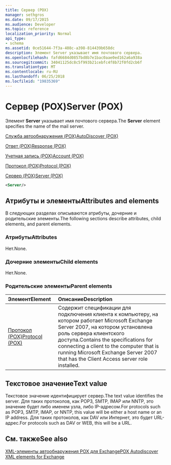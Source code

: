 ```yaml
---
title: Сервер (POX)
manager: sethgros
ms.date: 09/17/2015
ms.audience: Developer
ms.topic: reference
localization_priority: Normal
api_type:
- schema
ms.assetid: 0ce51644-7f3a-408c-a398-814439b658dc
description: Элемент Server указывает имя почтового сервера.
ms.openlocfilehash: fafd6684d0857bd8b7e1bac0aae0ed162a6a938a
ms.sourcegitcommit: 34041125dc8c5f993b21cebfc4f8b72f0fd2cb6f
ms.translationtype: MT
ms.contentlocale: ru-RU
ms.lasthandoff: 06/25/2018
ms.locfileid: "19835369"
---
```

# <a name="server-pox"></a><span data-ttu-id="cd4a6-103">Сервер (POX)</span><span class="sxs-lookup"><span data-stu-id="cd4a6-103">Server (POX)</span></span>

<span data-ttu-id="cd4a6-104">Элемент **Server** указывает имя почтового сервера.</span><span class="sxs-lookup"><span data-stu-id="cd4a6-104">The **Server** element specifies the name of the mail server.</span></span> 
  
[<span data-ttu-id="cd4a6-105">Служба автообнаружения (POX)</span><span class="sxs-lookup"><span data-stu-id="cd4a6-105">AutoDiscover (POX)</span></span>](autodiscover-pox.md)
  
[<span data-ttu-id="cd4a6-106">Ответ (POX)</span><span class="sxs-lookup"><span data-stu-id="cd4a6-106">Response (POX)</span></span>](response-pox.md)
  
[<span data-ttu-id="cd4a6-107">Учетная запись (POX)</span><span class="sxs-lookup"><span data-stu-id="cd4a6-107">Account (POX)</span></span>](account-pox.md)
  
[<span data-ttu-id="cd4a6-108">Протокол (POX)</span><span class="sxs-lookup"><span data-stu-id="cd4a6-108">Protocol (POX)</span></span>](protocol-pox.md)
  
[<span data-ttu-id="cd4a6-109">Сервер (POX)</span><span class="sxs-lookup"><span data-stu-id="cd4a6-109">Server (POX)</span></span>](server-pox.md)
  
```xml
<Server/>
```

## <a name="attributes-and-elements"></a><span data-ttu-id="cd4a6-110">Атрибуты и элементы</span><span class="sxs-lookup"><span data-stu-id="cd4a6-110">Attributes and elements</span></span>

<span data-ttu-id="cd4a6-111">В следующих разделах описываются атрибуты, дочерние и родительские элементы.</span><span class="sxs-lookup"><span data-stu-id="cd4a6-111">The following sections describe attributes, child elements, and parent elements.</span></span>
  
### <a name="attributes"></a><span data-ttu-id="cd4a6-112">Атрибуты</span><span class="sxs-lookup"><span data-stu-id="cd4a6-112">Attributes</span></span>

<span data-ttu-id="cd4a6-113">Нет.</span><span class="sxs-lookup"><span data-stu-id="cd4a6-113">None.</span></span>
  
### <a name="child-elements"></a><span data-ttu-id="cd4a6-114">Дочерние элементы</span><span class="sxs-lookup"><span data-stu-id="cd4a6-114">Child elements</span></span>

<span data-ttu-id="cd4a6-115">Нет.</span><span class="sxs-lookup"><span data-stu-id="cd4a6-115">None.</span></span>
  
### <a name="parent-elements"></a><span data-ttu-id="cd4a6-116">Родительские элементы</span><span class="sxs-lookup"><span data-stu-id="cd4a6-116">Parent elements</span></span>

|<span data-ttu-id="cd4a6-117">**Элемент**</span><span class="sxs-lookup"><span data-stu-id="cd4a6-117">**Element**</span></span>|<span data-ttu-id="cd4a6-118">**Описание**</span><span class="sxs-lookup"><span data-stu-id="cd4a6-118">**Description**</span></span>|
|:-----|:-----|
|[<span data-ttu-id="cd4a6-119">Протокол (POX)</span><span class="sxs-lookup"><span data-stu-id="cd4a6-119">Protocol (POX)</span></span>](protocol-pox.md) <br/> |<span data-ttu-id="cd4a6-120">Содержит спецификации для подключения клиента к компьютеру, на котором работает Microsoft Exchange Server 2007, на котором установлена роль сервера клиентского доступа.</span><span class="sxs-lookup"><span data-stu-id="cd4a6-120">Contains the specifications for connecting a client to the computer that is running Microsoft Exchange Server 2007 that has the Client Access server role installed.</span></span>  <br/> |
   
## <a name="text-value"></a><span data-ttu-id="cd4a6-121">Текстовое значение</span><span class="sxs-lookup"><span data-stu-id="cd4a6-121">Text value</span></span>

<span data-ttu-id="cd4a6-122">Текстовое значение идентифицирует сервер.</span><span class="sxs-lookup"><span data-stu-id="cd4a6-122">The text value identifies the server.</span></span> <span data-ttu-id="cd4a6-123">Для таких протоколов, как POP3, SMTP, IMAP или NNTP, это значение будет либо именем узла, либо IP-адресом.</span><span class="sxs-lookup"><span data-stu-id="cd4a6-123">For protocols such as POP3, SMTP, IMAP, or NNTP, this value will be either a host name or an IP address.</span></span> <span data-ttu-id="cd4a6-124">Для таких протоколов, как DAV или Интернет, это будет URL-адрес.</span><span class="sxs-lookup"><span data-stu-id="cd4a6-124">For protocols such as DAV or WEB, this will be a URL.</span></span>
  
## <a name="see-also"></a><span data-ttu-id="cd4a6-125">См. также</span><span class="sxs-lookup"><span data-stu-id="cd4a6-125">See also</span></span>



[<span data-ttu-id="cd4a6-126">XML-элементы автообнаружения POX для Exchange</span><span class="sxs-lookup"><span data-stu-id="cd4a6-126">POX Autodiscover XML elements for Exchange</span></span>](pox-autodiscover-xml-elements-for-exchange.md)

